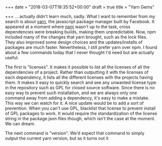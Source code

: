 +++
date = "2018-03-07T18:35:52+00:00"
draft = true
title = "Yarn Gems"

+++
... actually didn't learn much, sadly. What I want to remember from my search is about [yarn](https://yarnpkg.com/en/), the javascript package manager built by Facebook. It appeared at a moment where [npm](https://www.npmjs.com/) wasn't up to the task, cross dependencies were breaking builds, making them unpredictable. Now, npm included many of the changes that yarn brought, such as the lock files. They also improved some design choices and the updates/installs of packages are much faster. Nevertheless, I still prefer yarn over npm. I found about a few commands today that I never thought I'd need but are actually useful.

The first is "licenses". It makes it possible to list all the licenses of all the dependencies of a project. Rather than outputting it with the licenses of each dependency, it lists all the different licenses with the projects having them. It makes it easy to quickly search and see any unwanted license type in the repository such as GPL for closed source software. Since there is no easy way to prevent such installation, and we are always only one command away from adding a dependency, it's easy to make a mistake. This way we can watch for it. A nice update would be to add a sort of prevention. When you can't use GPL, blacklist that license to prevent install of GPL packages to work. It would require the standardization of the license string in the package.json files though, which isn't the case at the moment. We can dream.

The next command is "version". We'd expect that command to simply output the current yarn version, but as it turns out it 